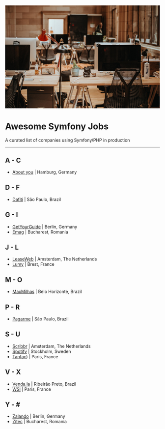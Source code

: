 ![](./office.jpg)

# Awesome Symfony Jobs
A curated list of companies using Symfony/PHP in production

---

## A - C
* [About you](https://corporate.aboutyou.de/de/jobs) | Hamburg, Germany

## D - F
* [Dafiti](https://www.dafiti.com.br) | São Paulo, Brazil

## G - I
* [GetYourGuide](https://careers.getyourguide.com/) | Berlin, Germany
* [Emag](https://emag.ro) | Bucharest, Romania

## J - L
* [LeaseWeb](https://www.leaseweb.com/career) | Amsterdam, The Netherlands 
* [Lumy](https://www.Lumy.bzh) | Brest, France

## M - O
* [MaxMilhas](http://www.maxmilhas.com.br) | Belo Horizonte, Brazil

## P - R
* [Pagarme](http://pagar.me) | São Paulo, Brazil

## S - U
* [Scribbr](https://scribbr.homerun.co/) | Amsterdam, The Netherlands
* [Spotify](https://www.lifeatspotify.com/jobs) | Stockholm, Sweden
* [Tanfac](http://www.tanfac.com/)) | Paris, France

## V - X
* [Venda.la](https://vendala.com.br/) | Ribeirão Preto, Brazil
* [WSI](https://www.wsiworld.com/) | Paris, France 

## Y - \#
* [Zalando](https://jobs.zalando.com) | Berlin, Germany
* [Zitec](https://careers.makeit.software/jobs) | Bucharest, Romania
